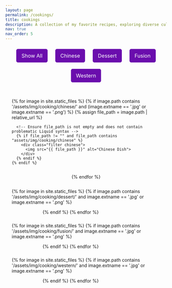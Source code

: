 ```yaml
---
layout: page
permalink: /cookings/
title: cookings
description: A collection of my favorite recipes, exploring diverse culinary traditions from around the world, including Chinese, Western, fusion, and desserts.
nav: true
nav_order: 5
---
```


<style>
  /* Category Selection Styling */
  #category-selection {
    text-align: center;
    margin-bottom: 20px;
  }

  .filter-btn {
    padding: 10px 15px;
    margin: 10px;
    font-size: 1rem;
    font-family: var(--font-sans-serif);
    background-color: #6a0dad;
    color: white;
    border: 1px solid #6a0dad;
    border-radius: 5px;
    cursor: pointer;
    transition: background-color 0.3s;
  }

  .filter-btn:hover {
    background-color: #5e0bb0;
    color: white;
  }

  /* Image Gallery Styling */
  .gallery {
    display: flex;
    flex-wrap: wrap;
    justify-content: space-evenly;
    padding: 20px;
  }

  .filter {
    display: none; /* Hide all initially */
    margin: 20px;
    text-align: center;
  }

  .filter img {
    width: 280px;
    height: auto;
    border-radius: 10px;
    box-shadow: 0 4px 8px rgba(0, 0, 0, 0.1);
    transition: transform 0.2s ease-in-out, box-shadow 0.2s ease-in-out;
  }

  .filter img:hover {
    transform: scale(1.05);
    box-shadow: 0 8px 16px rgba(0, 0, 0, 0.2);
  }
</style>

<!-- Selection Bar -->
<div id="category-selection">
  <button class="filter-btn" onclick="filterSelection('all')" aria-label="Filter by All">Show All</button>
  <button class="filter-btn" onclick="filterSelection('chinese')" aria-label="Filter by Chinese">Chinese</button>
  <button class="filter-btn" onclick="filterSelection('dessert')" aria-label="Filter by Dessert">Dessert</button>
  <button class="filter-btn" onclick="filterSelection('fusion')" aria-label="Filter by Fusion">Fusion</button>
  <button class="filter-btn" onclick="filterSelection('western')" aria-label="Filter by Western">Western</button>
</div>

<!-- Image Gallery -->
<div class="gallery">
  {% for image in site.static_files %}
    {% if image.path contains '/assets/img/cooking/chinese/' and (image.extname == '.jpg' or image.extname == '.png') %}
      {% assign file_path = image.path | relative_url %}

      <!-- Ensure file_path is not empty and does not contain problematic Liquid syntax -->
      {% if file_path != "" and file_path contains "assets/img/cooking/chinese" %}
        <div class="filter chinese">
          <img src="{{ file_path }}" alt="Chinese Dish">
        </div>
      {% endif %}
    {% endif %}
  {% endfor %}


  {% for image in site.static_files %}
    {% if image.path contains '/assets/img/cooking/dessert/' and image.extname == '.jpg' or image.extname == '.png' %}
      <div class="filter dessert">
        <img src="{{ site.baseurl }}{{ image.path }}" alt="Dessert">
      </div>
    {% endif %}
  {% endfor %}

  {% for image in site.static_files %}
    {% if image.path contains '/assets/img/cooking/fusion/' and image.extname == '.jpg' or image.extname == '.png' %}
      <div class="filter fusion">
        <img src="{{ site.baseurl }}{{ image.path }}" alt="Fusion Dish">
      </div>
    {% endif %}
  {% endfor %}

  {% for image in site.static_files %}
    {% if image.path contains '/assets/img/cooking/western/' and image.extname == '.jpg' or image.extname == '.png' %}
      <div class="filter western">
        <img src="{{ site.baseurl }}{{ image.path }}" alt="Western Dish">
      </div>
    {% endif %}
  {% endfor %}
</div>

<script>
  function filterSelection(category) {
    var items = document.getElementsByClassName("filter");

    for (var i = 0; i < items.length; i++) {
      items[i].style.display = "none"; // Hide all items
      if (category === "all" || items[i].classList.contains(category)) {
        items[i].style.display = "block"; // Show matched category
      }
    }
  }

  // Show all images by default on page load
  document.addEventListener("DOMContentLoaded", function () {
    filterSelection("all");
  });
</script>
